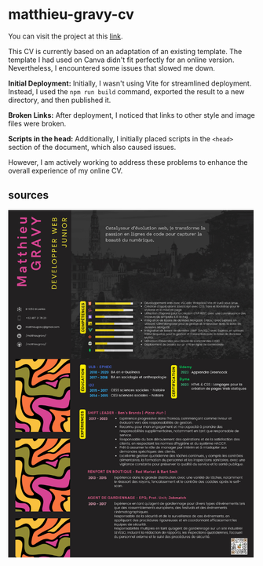 # matthieu-gravy-cv
You can visit the project at this [link]([https://www.example.com/my%20great%20page](https://matthieugravy.github.io/cv-matthieu-gravy)).


This CV is currently based on an adaptation of an existing template. The template I had used on Canva didn't fit perfectly for an online version. Nevertheless, I encountered some issues that slowed me down.

**Initial Deployment:** Initially, I wasn't using Vite for streamlined deployment. Instead, I used the `npm run build` command, exported the result to a new directory, and then published it.

**Broken Links:** After deployment, I noticed that links to other style and image files were broken.

**Scripts in the head:** Additionally, I initially placed scripts in the `<head>` section of the document, which also caused issues.

However, I am actively working to address these problems to enhance the overall experience of my online CV.

## sources

<img width="500" src="matthieuGravy-webDev.png" alt="cv-canva">
